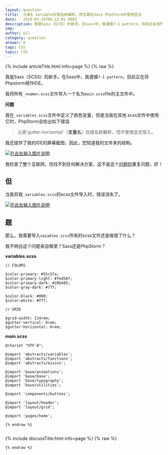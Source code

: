 ```yaml
---
layout: question
title:  元素$ variable仅按名称解析，而无需在Sass PhpStorm中使用显式
date:   2020-03-24T06:22:01.000Z
description: 我是Sass（SCSS）的新手。在Sass中，我遵循7-1 pattern，目前正在将Phpstorm用作IDE。我将所有_<name>.scss文件...
img: 
author: Gil
category: question
answer: 0
tags: CSS
topic: CSS
---
```

<div class="article-root">
  <div class="article">
    {% include articleTitle.html info=page %}
    {% raw %}
    <div class="article-content"><p><font style="vertical-align: inherit;"><font style="vertical-align: inherit;">我是Sass（SCSS）的新手。</font><font style="vertical-align: inherit;">在Sass中，我遵循</font></font><code>7-1 pattern</code><font style="vertical-align: inherit;"><font style="vertical-align: inherit;">，目前正在将Phpstorm用作IDE。</font></font></p>

<p><font style="vertical-align: inherit;"><font style="vertical-align: inherit;">我将所有</font></font><code>_&lt;name&gt;.scss</code><font style="vertical-align: inherit;"><font style="vertical-align: inherit;">文件</font><font style="vertical-align: inherit;">导入</font><font style="vertical-align: inherit;">一个名为</font></font><code>main.scss</code><font style="vertical-align: inherit;"><font style="vertical-align: inherit;">file的</font><font style="vertical-align: inherit;">主</font><font style="vertical-align: inherit;">文件中。</font></font></p>

<p><strong><font style="vertical-align: inherit;"><font style="vertical-align: inherit;">问题</font></font></strong></p>

<p><font style="vertical-align: inherit;"><font style="vertical-align: inherit;">我在</font></font><code>_variables.scss</code><font style="vertical-align: inherit;"><font style="vertical-align: inherit;">文件中</font><font style="vertical-align: inherit;">定义了颜色变量，</font><font style="vertical-align: inherit;">但是当我在其他.scss文件中使用它时，PhpStorm会给出如下错误</font></font></p>

<blockquote>
  <p><font style="vertical-align: inherit;"><font style="vertical-align: inherit;">元素'gutter-horizo​​ntal'（</font></font><strong><font style="vertical-align: inherit;"><font style="vertical-align: inherit;">变量名</font></font></strong><font style="vertical-align: inherit;"><font style="vertical-align: inherit;">）仅按名称解析，而不使用显式导入。</font></font></p>
</blockquote>

<p><font style="vertical-align: inherit;"><font style="vertical-align: inherit;">我还提供了我的IDE的屏幕截图，因此，您知道我的文件夹的结构。</font></font></p>

<p><a href="https://www.samyoc.com//uploads/users/24014/images/thumbnails/1585030794333.png" data-src="https://www.samyoc.com//uploads/users/24014/images/1585030794333.png" rel="noreferrer"><img src="https://i.stack.imgur.com/CNApu.png" alt="在此处输入图片说明"></a></p>

<p><font style="vertical-align: inherit;"><font style="vertical-align: inherit;">我检查了整个互联网，但找不到任何解决方案，这不是这个</font></font><a href="https://stackoverflow.com/questions/44415965/importing-bootstrap-in-less-not-working-element-is-resolved-only-by-name"><font style="vertical-align: inherit;"><font style="vertical-align: inherit;">问题的</font></font></a><font style="vertical-align: inherit;"><font style="vertical-align: inherit;">重复问题，</font><font style="vertical-align: inherit;">好！</font></font></p>

<h2><font style="vertical-align: inherit;"><font style="vertical-align: inherit;">但</font></font></h2>

<p><font style="vertical-align: inherit;"><font style="vertical-align: inherit;">当我将我</font></font><code>_variables.scss</code><font style="vertical-align: inherit;"><font style="vertical-align: inherit;">的scss文件</font><font style="vertical-align: inherit;">导入时</font><font style="vertical-align: inherit;">，错误消失了。</font></font></p>

<p><a href="https://www.samyoc.com//uploads/users/24014/images/thumbnails/1585030794334.png" data-src="https://www.samyoc.com//uploads/users/24014/images/1585030794334.png" rel="noreferrer"><img src="https://i.stack.imgur.com/7WSJp.png" alt="在此处输入图片说明"></a></p>

<h2><font style="vertical-align: inherit;"><font style="vertical-align: inherit;">题</font></font></h2>

<p><font style="vertical-align: inherit;"><font style="vertical-align: inherit;">那么，我需要导入</font></font><code>vaiables.scss</code><font style="vertical-align: inherit;"><font style="vertical-align: inherit;">所有的scss文件还是做错了什么？</font></font></p>

<p><font style="vertical-align: inherit;"><font style="vertical-align: inherit;">我不明白这个问题来自哪里？</font><font style="vertical-align: inherit;">Sass还是PhpStorm？</font></font></p>

<p><strong><font style="vertical-align: inherit;"><font style="vertical-align: inherit;">variables.scss</font></font></strong></p>

<pre><code>// COLORS<font></font>
<font></font>
$color-primary: #55c57a;<font></font>
$color-primary-light: #7ed56f;<font></font>
$color-primary-dark: #28b485;<font></font>
$color-gray-dark: #777;<font></font>
<font></font>
$color-black: #000;<font></font>
$color-white: #fff;<font></font>
<font></font>
// GRID<font></font>
<font></font>
$grid-width: 114rem;<font></font>
$gutter-vertical: 8rem;<font></font>
$gutter-horizontal: 6rem;<font></font>
</code></pre>

<p><strong><font style="vertical-align: inherit;"><font style="vertical-align: inherit;">main.scss</font></font></strong></p>

<pre><code>@charset "UTF-8";<font></font>
<font></font>
@import 'abstracts/variables';<font></font>
@import 'abstracts/functions';<font></font>
@import 'abstracts/mixins';<font></font>
<font></font>
@import 'base/animations';<font></font>
@import 'base/base';<font></font>
@import 'base/typography';<font></font>
@import 'base/utilities';<font></font>
<font></font>
@import 'components/buttons';<font></font>
<font></font>
@import 'layout/header';<font></font>
@import 'layout/grid';<font></font>
<font></font>
@import 'pages/home';<font></font>
</code></pre></div>
    {% endraw %}
  </div>
  <p style="height: 0;width:0;overflow: hidden;"> 第3362篇《元素$ variable仅按名称解析，而无需在Sass PhpStorm中使用显式》来自Winter(https://github.com/aiyld/aiyld.github.io)的站点</p>
  <div class="discuss-wrapper">
    {% include discussTitle.html info=page %}
    {% raw %}
    
    {% endraw %}
  </div>
<div>
